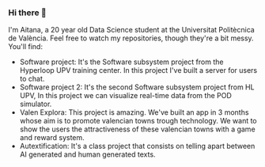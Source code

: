 ### Hi there 👋

<!--
**aitanarules/aitanarules** is a ✨ _special_ ✨ repository because its `README.md` (this file) appears on your GitHub profile.

Here are some ideas to get you started:

- 🔭 I’m currently working on ...
- 🌱 I’m currently learning ...
- 👯 I’m looking to collaborate on ...
- 🤔 I’m looking for help with ...
- 💬 Ask me about ...
- 📫 How to reach me: ...
- 😄 Pronouns: ...
- ⚡ Fun fact: ...
-->

I'm Aitana, a 20 year old Data Science student at the Universitat Politècnica de València. Feel free to watch my repositories, though they're a bit messy. You'll find:
* Software project: It's the Software subsystem project from the Hyperloop UPV training center. In this project I've built a server for users to chat.
* Software project 2: It's the second Software subsystem project from HL UPV, In this project we can visualize real-time data from the POD simulator. 
* Valen Explora: This project is amazing. We've built an app in 3 months whose aim is to promote valencian towns trough technology. We want to show the users the attractiveness of these valencian towns with a game and reward system. 
* Autextification: It's a class project that consists on telling apart between AI generated and human generated texts.
 
